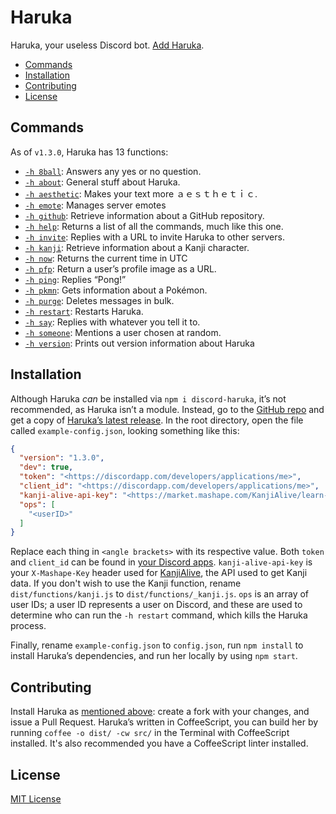 # Haruka

Haruka, your useless Discord bot. [Add Haruka][add].

- [Commands](#commands)
- [Installation](#installation)
- [Contributing](#contributing)
- [License](#license)


## Commands
As of `v1.3.0`, Haruka has 13 functions:

- [`-h 8ball`][8ball]: Answers any yes or no question.
- [`-h about`][about]: General stuff about Haruka.
- [`-h aesthetic`][ae]: Makes your text more ａｅｓｔｈｅｔｉｃ.
- [`-h emote`][emote]: Manages server emotes
- [`-h github`][github]: Retrieve information about a GitHub repository.
- [`-h help`][help]: Returns a list of all the commands, much like this one.
- [`-h invite`][invite]: Replies with a URL to invite Haruka to other servers.
- [`-h kanji`][kanji]: Retrieve information about a Kanji character.
- [`-h now`][now]: Returns the current time in UTC
- [`-h pfp`][pfp]: Return a user’s profile image as a URL.
- [`-h ping`][ping]: Replies “Pong!”
- [`-h pkmn`][pkmn]: Gets information about a Pokémon.
- [`-h purge`][purge]: Deletes messages in bulk.
- [`-h restart`][restart]: Restarts Haruka.
- [`-h say`][say]: Replies with whatever you tell it to.
- [`-h someone`][someone]: Mentions a user chosen at random.
- [`-h version`][version]: Prints out version information about Haruka

## Installation

Although Haruka _can_ be installed via `npm i discord-haruka`, it’s not recommended, as Haruka isn’t a module. Instead, go to the [GitHub repo][repo] and get a copy of [Haruka’s latest release][releases]. In the root directory, open the file called `example-config.json`, looking something like this:

```json
{
  "version": "1.3.0",
  "dev": true,
  "token": "<https://discordapp.com/developers/applications/me>",
  "client_id": "<https://discordapp.com/developers/applications/me>",
  "kanji-alive-api-key": "<https://market.mashape.com/KanjiAlive/learn-to-read-and-write-japanese-kanji>",
  "ops": [
    "<userID>"
  ]
}
```

Replace each thing in `<angle brackets>` with its respective value. Both `token` and `client_id` can be found in [your Discord apps][discord-my-apps]. `kanji-alive-api-key` is your `X-Mashape-Key` header used for [KanjiAlive][kanjialive], the API used to get Kanji data. If you don't wish to use the Kanji function, rename `dist/functions/kanji.js` to `dist/functions/_kanji.js`. `ops` is an array of user IDs; a user ID represents a user on Discord, and these are used to determine who can run the `-h restart` command, which kills the Haruka process.

Finally, rename `example-config.json` to `config.json`, run `npm install` to install Haruka’s dependencies, and run her locally by using `npm start`.

## Contributing
Install Haruka as [mentioned above](#installation): create a fork with your changes, and issue a Pull Request. Haruka’s written in CoffeeScript, you can build her by running `coffee -o dist/ -cw src/` in the Terminal with CoffeeScript installed. It's also recommended you have a CoffeeScript linter installed.

## License

[MIT License][license]

<!-- Reference links -->
[kanjialive]: https://market.mashape.com/KanjiAlive/learn-to-read-and-write-japanese-kanji "KanjiAlive API Documentation"
[repo]: https://github.com/MindfulMinun/discord-haruka "MindfulMinun/discord-haruka"
[releases]: https://github.com/MindfulMinun/discord-haruka/releases "Releases · MindfulMinun/discord-haruka"
[discord-my-apps]: https://discordapp.com/developers/applications/me "Discord - My Apps"
[license]: https://github.com/MindfulMinun/discord-haruka/blob/master/LICENSE "discord-haruka/LICENSE"
[add]: https://discordapp.com/oauth2/authorize?client_id=458130019554820127&scope=bot&permissions=125966 "Add Haruka to your Discord server."

<!-- Function links -->
[8ball]:   https://github.com/MindfulMinun/discord-haruka/blob/master/src/functions/8ball.coffee
[about]:   https://github.com/MindfulMinun/discord-haruka/blob/master/src/functions/about.coffee
[ae]:      https://github.com/MindfulMinun/discord-haruka/blob/master/src/functions/aesthetic.coffee
[emote]:   https://github.com/MindfulMinun/discord-haruka/blob/master/src/functions/emote.coffee
[github]:  https://github.com/MindfulMinun/discord-haruka/blob/master/src/functions/github.coffee
[help]:    https://github.com/MindfulMinun/discord-haruka/blob/master/src/functions/help.coffee
[invite]:  https://github.com/MindfulMinun/discord-haruka/blob/master/src/functions/invite.coffee
[kanji]:   https://github.com/MindfulMinun/discord-haruka/blob/master/src/functions/kanji.coffee
[now]:     https://github.com/MindfulMinun/discord-haruka/blob/master/src/functions/now.coffee
[pfp]:     https://github.com/MindfulMinun/discord-haruka/blob/master/src/functions/pfp.coffee
[ping]:    https://github.com/MindfulMinun/discord-haruka/blob/master/src/functions/ping.coffee
[pkmn]:    https://github.com/MindfulMinun/discord-haruka/blob/master/src/functions/pkmn.coffee
[purge]:    https://github.com/MindfulMinun/discord-haruka/blob/master/src/functions/purge.coffee
[restart]: https://github.com/MindfulMinun/discord-haruka/blob/master/src/functions/restart.coffee
[say]:     https://github.com/MindfulMinun/discord-haruka/blob/master/src/functions/say.coffee
[someone]: https://github.com/MindfulMinun/discord-haruka/blob/master/src/functions/someone.coffee
[version]: https://github.com/MindfulMinun/discord-haruka/blob/master/src/functions/version.coffee
